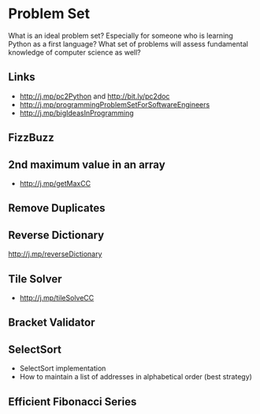 
# Problem Set 

What is an ideal problem set? Especially for someone who is learning Python as a first language? What set of problems will assess fundamental knowledge of computer science as well? 

## Links
  - http://j.mp/pc2Python and http://bit.ly/pc2doc
  - http://j.mp/programmingProblemSetForSoftwareEngineers 
  - http://j.mp/bigIdeasInProgramming 
  
## FizzBuzz 

## 2nd maximum value in an array 
  - http://j.mp/getMaxCC

## Remove Duplicates


## Reverse Dictionary
http://j.mp/reverseDictionary

## Tile Solver 

 - http://j.mp/tileSolveCC


## Bracket Validator 

## SelectSort 

- SelectSort implementation 
- How to maintain a list of addresses in alphabetical order (best strategy) 

## Efficient Fibonacci Series 

<!--stackedit_data:
eyJoaXN0b3J5IjpbLTE2MDA5NTAwMTYsMTYzNzYzOTQ2OCwzOD
c4OTk1OTMsLTE0ODkxOTU0MzcsLTEzMTgyOTI5NTYsLTI2NzYz
NDQ3LDEyMDgxNTAxNzIsMzcwMDAyMzg2XX0=
-->